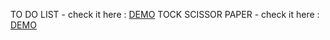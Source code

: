 TO DO LIST - check it here : [DEMO](https://blady11.github.io/ToDoList/)
TOCK SCISSOR PAPER - check it here : [DEMO](https://blady11.github.io/RSPGame/)
